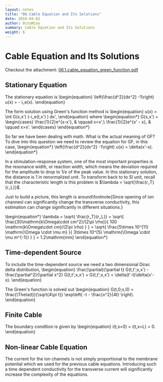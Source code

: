 ```yaml
---
layout: notes
title: "06.Cable Equation and Its Solutions"
date: 2016-04-02
author: OctoMiao
summary: Cable Equation and Its Solutions
weight: 6
---
```



# Cable Equation and Its Solutions

Checkout the attachment: [06.1.cable_equation_green_function.pdf](https://raw.githubusercontent.com/neuronstar/spiking-neuron-models/master/06.1.cable_equation_green_function.pdf)

## Stationary Equation

The stationary equation is
\begin{equation}
\left(\frac{d^2}{dx^2} -1\right) u(x) = - i_e(x).
\end{equation}

The form solution using Green's function method is
\begin{equation}
u(x) = \int G(x,x') (-i_e(t,x') ) dx',
\end{equation}
where
\begin{equation*}
    G(x,x') = \begin{cases}
    \frac{1}{2}e^{x-x'}, & \qquad x<x';\\
    \frac{1}{2}e^{x' - x}, & \qquad x>x'.
    \end{cases}
\end{equation*}

So far we have been dealing with math. What is the actual meaning of GF? To dive into this question we need to review the equation for GF, in this case,
\begin{equation*}
   \left(\frac{d^2}{dx^2} -1\right) u(x) = \delta(x'-x).
\end{equation*}

In a stimulation-response system, one of the most important properties is the resonance width, or reaction width, which means the deviation required for the amplitude to drop to $1/e$ of the peak value. In this stationary solution, the distance is $1$ in renormalized unit. To transform back to to SI unit, recall that the characteristic length is this problem is $\lambda = \sqrt{\frac{r_T}{r_L}}$.

Just to build a picture, this length is around\footnote{Since opening of ion channesl can significantly change the transverse conductivity, this estimation can change significantly in different situations.}

\begin{equation*}
    \lambda = \sqrt{ \frac{r_T}{r_L}} = \sqrt{ \frac{30\mathrm{k\Omega\cdot cm^2}/(2\pi \rho)}{ 100 \mathrm{k\Omega\cdot cm}/(2\pi \rho) } } = \sqrt{ \frac{5\times 10^{11} \mathrm{\Omega \cdot \mu m} }{ 3\times 10^{5} \mathrm{\Omega \cdot \mu m^{-1}}  } } = 1.2\mathrm{mm}
\end{equation*}


## Time-dependent Source

To include the time-dependent source we need a two dimensional Dirac delta distribution,
\begin{equation}
    \frac{\partial}{\partial t} G(t,t';x,x') - \frac{\partial^2}{\partial x^2}  G(t,t';x,x') +  G(t,t';x,x') = \delta(t'-t)\delta(x'-x).
\end{equation}

The Green's function is solved out
\begin{equation}
G(t,0;x,0) = \frac{\Theta(t)}{\sqrt{4\pi t}} \exp\left(  -t - \frac{x^2}{4t} \right).
\end{equation}

## Finite Cable

The boundary condition is given by
\begin{equation}
i(t,x=0) = i(t,x=L) = 0.
\end{equation}

## Non-linear Cable Equation

The current for the ion channels is not simply proportional to the membrane potential which we used for the previous cable equations. Introducing such a time dependent conductivity for the transverse current will significantly increase the complexity of the equations.
